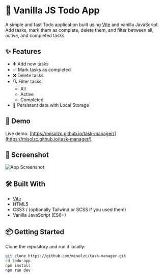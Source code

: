 # 📝 Vanilla JS Todo App

A simple and fast Todo application built using [Vite](https://vitejs.dev/) and vanilla JavaScript. Add tasks, mark them as complete, delete them, and filter between all, active, and completed tasks.

## ✨ Features

- ➕ Add new tasks
- ✅ Mark tasks as completed
- ❌ Delete tasks
- 🔍 Filter tasks:
  - All
  - Active
  - Completed
- 💾 Persistent data with Local Storage

## 🚀 Demo

Live demo: [https://misolzc.github.io/task-manager/](https://misolzc.github.io/task-manager/)

<!-- > Replace `your-username` with your actual GitHub username if hosted on GitHub Pages. -->

## 📸 Screenshot

![App Screenshot](screenshot.png)

<!-- > Add a real screenshot of your app as `screenshot.png` in the root of your project. -->

## 🛠 Built With

- [Vite](https://vitejs.dev/)
- HTML5
- CSS3 / (optionally Tailwind or SCSS if you used them)
- Vanilla JavaScript (ES6+)

## 📦 Getting Started

Clone the repository and run it locally:

```bash
git clone https://github.com/misolzc/task-manager.git
cd todo-app
npm install
npm run dev
```
